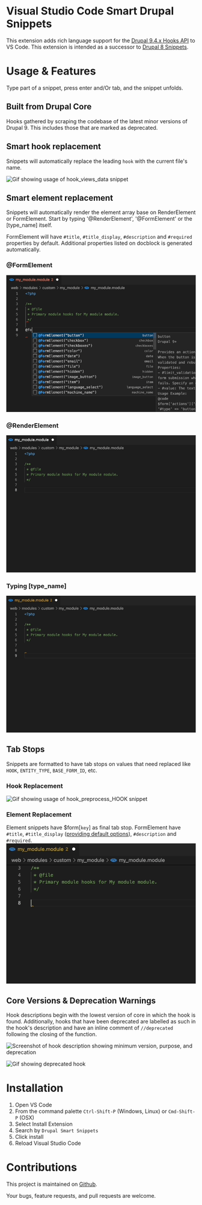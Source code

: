 # Visual Studio Code Smart Drupal Snippets

This extension adds rich language support for the
[Drupal 9.4.x Hooks API](https://api.drupal.org/api/drupal/core%21core.api.php/group/hooks/9.4.x)
to VS Code. This extension is intended as a successor to
[Drupal 8 Snippets](https://marketplace.visualstudio.com/items?itemName=dssiqueira.drupal-8-snippets).

# Usage & Features
Type part of a snippet, press enter and/Or tab, and the snippet unfolds.

## Built from Drupal Core
Hooks gathered by scraping the codebase of the latest minor versions of Drupal 9. This includes those that are marked as deprecated.

## Smart hook replacement
Snippets will automatically replace the leading `hook` with the current file's name.

![Gif showing usage of hook_views_data snippet](https://raw.githubusercontent.com/andy-blum/smart-drupal-snippets/main/images/views_data.gif)

## Smart element replacement
Snippets will automatically render the element array base on RenderElement or FormElement. Start by typing '@RenderElement', '@FormElement' or the [type_name] itself.

FormElement will have `#title`, `#title_display`, `#description` and `#required` properties by default. Additional properties listed on docblock is generated automatically.

### @FormElement
![Gif showing usage of form element snippet](images/form_element_snippet.gif)

### @RenderElement
![Gif showing usage of render element snippet](images/render_element_snippet.gif)

### Typing [type_name]
![Gif showing usage of element type snippet](images/element_type.gif)

## Tab Stops
Snippets are formatted to have tab stops on values that need replaced like `HOOK`,
`ENTITY_TYPE`, `BASE_FORM_ID`, etc.

### Hook Replacement
![Gif showing usage of hook_preprocess_HOOK snippet](https://raw.githubusercontent.com/andy-blum/smart-drupal-snippets/main/images/preprocess.gif )

### Element Replacement
Element snippets have $form[`key`] as final tab stop. FormElement have `#title`, `#title_display` ([providing default options](https://www.drupal.org/docs/drupal-apis/form-api/form-render-elements)), `#description` and `#required`.
![Gif showing usage of element snippet tab stops](images/element_tabstop.gif)

## Core Versions & Deprecation Warnings
Hook descriptions begin with the lowest version of core in which the hook is found.
Additionally, hooks that have been deprecated are labelled as such in the hook's
description and have an inline comment of `//deprecated` following the closing of
the function.

![Screenshot of hook description showing minimum version, purpose, and deprecation](https://raw.githubusercontent.com/andy-blum/smart-drupal-snippets/main/images/deprecation-inline.png)

![Gif showing deprecated hook](https://raw.githubusercontent.com/andy-blum/smart-drupal-snippets/main/images/deprecations.gif)

# Installation

1. Open VS Code
2. From the command palette `Ctrl-Shift-P` (Windows, Linux) or `Cmd-Shift-P` (OSX)
3. Select Install Extension
4. Search by `Drupal Smart Snippets`
5. Click install
6. Reload Visual Studio Code

# Contributions
This project is maintained on
[Github](https://github.com/andy-blum/smart-drupal-snippets).

Your bugs, feature requests, and pull requests are welcome.
